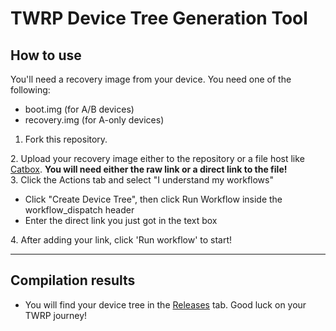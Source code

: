 # TWRP Device Tree Generation Tool
## How to use
You'll need a recovery image from your device. You need one of the following:
- boot.img (for A/B devices)
- recovery.img (for A-only devices)

1. Fork this repository.

​2. Upload your recovery image either to the repository or a file host like [Catbox](https://catbox.moe). **You will need either the raw link or a direct link to the file!**  
3. Click the Actions tab and select "I understand my workflows"  
- Click "Create Device Tree", then click Run Workflow inside the workflow_dispatch header  
- Enter the direct link you just got in the text box  

​​4. After adding your link, click 'Run workflow' to start!  

-----
## Compilation results
- You will find your device tree in the [Releases](../../releases) tab.
Good luck on your TWRP journey!
